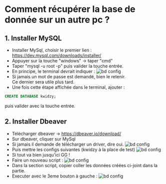 # Comment récupérer la base de donnée sur un autre pc ?

## 1. Installer MySQL
- Installer MySql, choisir le premier lien :  
https://dev.mysql.com/downloads/installer/
- Appuyer sur la touche "windows" -> taper "cmd"
- Taper "mysql -u root -p" puis valider la touche entrée.
- En principe, le terminal devrait indiquer :
![bd config](./img/03.JPG "config bdd 1")
- Si jamais un mot de passe est demandé, bien le retenir.  
  Ce dernier sera utile plus tard.
- Une fois cette étape affichée dans le terminal, ajouter :
```sql
CREATE DATABASE kwidzy;
```
puis valider avec la touche entrée.


## 2. Installer Dbeaver
- Télécharger dbeaver 
-> https://dbeaver.io/download/
- Sur dbeaver, cliquer sur MySql
- Si jamais il demande de télécharger un driver, dire oui.
![bd config](./img/02.png "config bdd 1")
- Puis mettre les configs suivantes (kwidzy à la place de test)
![bd config](./img/01.png "config bdd 2")
- Si tout va bien jusqu'ici GG !
- Faire un nouveau script :
![bd config](./img/04.png "config bdd 3")
- Dans la section script, copier coller les données créées ci-joint dans la partie.
- Executer avec le 3eme bouton à gauche :
![bd config](./img/05.png "config bdd 4")